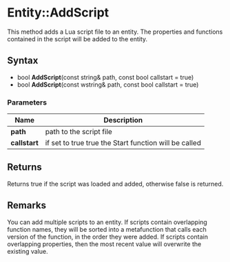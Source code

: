 # Entity::AddScript #
This method adds a Lua script file to an entity. The properties and functions contained in the script will be added to the entity.

## Syntax ##
- bool **AddScript**(const string& path, const bool callstart = true)
- bool **AddScript**(const wstring& path, const bool callstart = true)

### Parameters ###
| Name | Description |
| --- | --- |
| **path** | path to the script file |
| **callstart** | if set to true true the Start function will be called |

## Returns ##
Returns true if the script was loaded and added, otherwise false is returned.

## Remarks ##
You can add multiple scripts to an entity. If scripts contain overlapping function names, they will be sorted into a metafunction that calls each version of the function, in the order they were added. If scripts contain overlapping properties, then the most recent value will overwrite the existing value.
